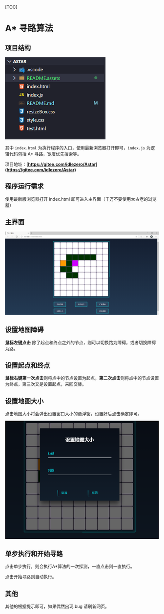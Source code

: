 [TOC]

# A* 寻路算法

## 项目结构

![image-20201206232756157](README.assets/image-20201206232756157.png)



其中 `index.html` 为执行程序的入口，使用最新浏览器打开即可，`index.js` 为逻辑代码包括 A* 寻路，宽度优先搜索等。

项目地址：**[https://gitee.com/idlezero/Astar](https://gitee.com/idlezero/Astar)**



## 程序运行需求

使用最新版浏览器打开 index.html 即可进入主界面（千万不要使用太古老的浏览器）

## 主界面

![image-20201206232827382](README.assets/image-20201206232827382.png)



## 设置地图障碍

**鼠标左键点击** 除了起点和终点之外的节点，则可以切换路为障碍，或者切换障碍为路。



## 设置起点和终点

**鼠标右键第一次点击**则将点中的节点设置为起点，**第二次点击**则将点中的节点设置为终点，第三次又是设置起点，来回交替。



## 设置地图大小

点击地图大小将会弹出设置窗口大小的悬浮窗，设置好后点击确定即可。



![image-20201206233553230](README.assets/image-20201206233553230.png)



## 单步执行和开始寻路

点击单步执行，则会执行A*算法的一次探测，一直点击则一直执行。

点击开始寻路则自动执行。



## 其他

其他的根据提示即可，如果偶然出现 bug 请刷新网页。